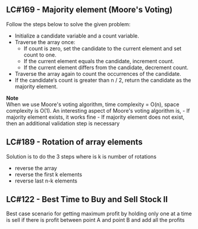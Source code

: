 ##  LC#169 - Majority element (Moore's Voting)

Follow the steps below to solve the given problem:

- Initialize a candidate variable and a count variable.
- Traverse the array once:
    - If count is zero, set the candidate to the current element and set count to one.
    - If the current element equals the candidate, increment count.
    - If the current element differs from the candidate, decrement count.
- Traverse the array again to count the occurrences of the candidate.
- If the candidate‘s count is greater than n / 2, return the candidate as the majority element.

**Note**
<br>
When we use Moore's voting algorithm, time complexity = O(n), space complexity is O(1). An interesting aspect of Moore's voting algorithm is, 
    - If majority element exists, it works fine
    - If majority element does not exist, then an additional validation step is necessary

## LC#189 - Rotation of array elements
Solution is to do the 3 steps where is k is number of rotations
- reverse the array
- reverse the first k elements
- reverse last n-k elements

## LC#122 - Best Time to Buy and Sell Stock II
Best case scenario for getting maximum profit by holding only one at a time is sell if there is profit between point A and point B and add all the profits


